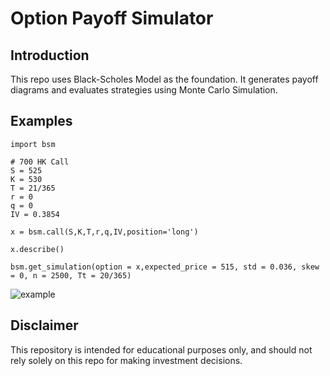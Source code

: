 # Option Payoff Simulator

## Introduction
This repo uses Black-Scholes Model as the foundation.
It generates payoff diagrams and evaluates strategies using Monte Carlo Simulation.

## Examples
```
import bsm

# 700 HK Call
S = 525
K = 530
T = 21/365
r = 0
q = 0
IV = 0.3854

x = bsm.call(S,K,T,r,q,IV,position='long')

x.describe()

bsm.get_simulation(option = x,expected_price = 515, std = 0.036, skew = 0, n = 2500, Tt = 20/365)
```

![example](https://tva1.sinaimg.cn/large/007S8ZIlgy1gijbr70xv1j30bx0lf75j.jpg)

## Disclaimer
This repository is intended for educational purposes only, and should not rely solely on this repo for making investment decisions.
